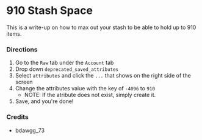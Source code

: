 # 910 Stash Space
This is a write-up on how to max out your stash to be able to hold up to 910 items.  
  
### Directions  
1. Go to the `Raw` tab under the `Account` tab  
2. Drop down `deprecated_saved_attributes`  
3. Select `attributes` and click the `...` that shows on the right side of the screen  
4. Change the attributes value with the key of `-4096` to `910`  
      - NOTE: If the atribute does not exist, simply create it.  
5. Save, and you're done!  
  
### Credits
* bdawgg_73
